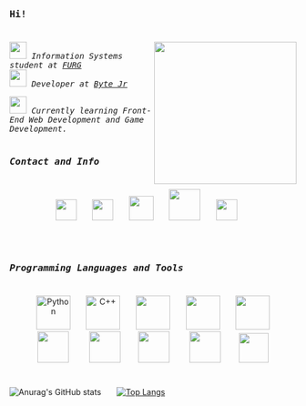 <h3 >
  <samp>Hi!</samp>
</h3>

# 

<img src="https://user-images.githubusercontent.com/86380516/138404848-63f316ee-4d39-48ac-859b-1d337f8c07ac.gif" width="250" align="right">

<samp><i>
 <img src="https://media0.giphy.com/media/cLN4oXeiNWhNEKcA6E/giphy.gif?cid=790b7611aaf0683090b9382caf94674ee5cfd471a3eb9395&rid=giphy.gif&ct=s" width="30"> Information Systems student at <a href="https://www.furg.br/"> FURG </a> <br>
  <img src="https://media4.giphy.com/media/Me7PBESMDoWyzSN9M9/giphy.gif?cid=790b7611240ca99c1c824f1867dd1e33928897012f2af804&rid=giphy.gif&ct=s" width="30"> Developer at <a href="bytejr.com.br/"> Byte Jr </a> <br></i></samp>
  
  <samp><i> <img src="https://media0.giphy.com/media/XSmHWLpvdycR6xukzC/giphy.gif?cid=790b76112bd0dea8d1d1027ed8c902bc4ea2cfa1ff390eed&rid=giphy.gif&ct=s" width="30"> Currently learning Front-End Web Development and Game Development.</i></samp>
 <br><br>
 
 <h3><samp><i>Contact and Info</i></samp></h3> 
 
 #
 
<p align="center">
  <a href="https://www.linkedin.com/in/andressa-constantino/"><img src="https://img.icons8.com/officel/50/000000/linkedin.png" width="37"/></a>
  &#8287;&#8287;&#8287;&#8287;&#8287;
   <a href="https://www.instagram.com/andressa_c0nst4nt1n0/"><img src="https://img.icons8.com/ultraviolet/40/000000/instagram.png" width="37"/></a>
  &#8287;&#8287;&#8287;&#8287;&#8287;
  <a href='mailto:andressaconstantinooficiall@gmail.com'><img src="https://img.icons8.com/external-flatarticons-blue-flatarticons/65/000000/external-email-contact-us-flatarticons-blue-flatarticons-8.png" width="43"/></a>
  &#8287;&#8287;&#8287;&#8287;&#8287;
  <a href="https://www.beecrowd.com.br/judge/pt/profile/559245"><img src="https://user-images.githubusercontent.com/86380516/138641219-778e22e3-03b7-42bb-a28f-86e0cf3320ac.png" width="55"/></a>
  &#8287;&#8287;&#8287;&#8287;&#8287;
  <a href="https://neps.academy/br/user/15912"><img src="https://user-images.githubusercontent.com/86380516/138533278-3ddd9f9f-371d-48c2-a3d6-c897433bd3ed.png" width="37"/></a>
  &#8287;&#8287;&#8287;&#8287;&#8287;
  
</p>

 <br><br>
 
 <h3><samp><i>Programming Languages and Tools</i></samp></h3> 
 
#


<p align="center">
&#8287;&#8287;&#8287;&#8287;&#8287; <img src="https://img.icons8.com/ultraviolet/80/000000/py.png" width="60" alt="Python"/> &#8287;&#8287;&#8287;&#8287;&#8287; <img src="https://img.icons8.com/ultraviolet/80/000000/c-plus-plus.png" width="60" alt="C++"/> &#8287;&#8287;&#8287;&#8287;&#8287; <img src="https://img.icons8.com/ultraviolet/80/000000/html--v1.png" width="60"/> &#8287;&#8287;&#8287;&#8287;&#8287; <img src="https://img.icons8.com/ultraviolet/80/000000/css.png" width="60"/>  &#8287;&#8287;&#8287;&#8287;&#8287; <img src="https://img.icons8.com/ultraviolet/80/000000/js.png" width="60"/> &#8287;&#8287;&#8287;&#8287;&#8287; 
<br><img src="https://cdn.icon-icons.com/icons2/2107/PNG/512/folder_type_vscode_opened_icon_129795.png" width="55"/> &#8287;&#8287;&#8287;&#8287;&#8287;&#8287;&#8287;  <a href="https://krita.org/en/"><img src="https://img.icons8.com/dusk/64/000000/krita.png" width="55"/></a>  &#8287;&#8287;&#8287;&#8287;&#8287;&#8287; <a href="https://unity.com"><img src="https://cdn.icon-icons.com/icons2/1495/PNG/512/unityeditoricon_103179.png" width="55"/></a> &#8287;&#8287;&#8287;&#8287;&#8287;&#8287;&#8287; <a href="https://www.sublimetext.com/"><img src="https://img.icons8.com/dusk/64/000000/sublime-text-new-logo.png" width="55"/></a>  &#8287;&#8287;&#8287;&#8287;&#8287;&#8287; <a href="https://www.jetbrains.com/pt-br/webstorm/"><img src="https://cdn.icon-icons.com/icons2/2415/PNG/512/webstorm_plain_logo_icon_146294.png" width="52"/></a>
</p>

#

![Anurag's GitHub stats](https://github-readme-stats.vercel.app/api?username=Andressalconstantino&show_icons=true&theme=tokyonight)  &#8287;&#8287;&#8287;&#8287;&#8287; [![Top Langs](https://github-readme-stats.vercel.app/api/top-langs/?username=Andressalconstantino&layout=compact)](https://github.com/Andressalconstantino/github-readme-stats)


<!--
**Andressalconstantino/andressalconstantino** is a ✨ _special_ ✨ repository because its `README.md` (this file) appears on your GitHub profile.

Here are some ideas to get you started:

- 🔭 I’m currently working on ...
- 🌱 I’m currently learning ...
- 👯 I’m looking to collaborate on ...
- 🤔 I’m looking for help with ...
- 💬 Ask me about ...
- 📫 How to reach me: ...
- 😄 Pronouns: ...
- ⚡ Fun fact: ...
-->
